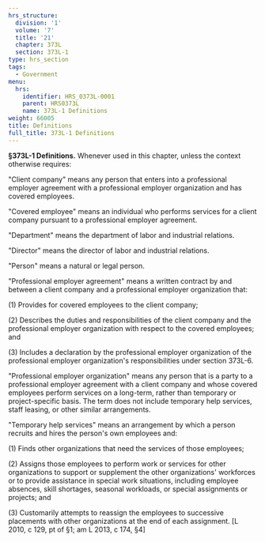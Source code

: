 ```yaml
---
hrs_structure:
  division: '1'
  volume: '7'
  title: '21'
  chapter: 373L
  section: 373L-1
type: hrs_section
tags:
  - Government
menu:
  hrs:
    identifier: HRS_0373L-0001
    parent: HRS0373L
    name: 373L-1 Definitions
weight: 66005
title: Definitions
full_title: 373L-1 Definitions
---
```

**§373L-1 Definitions.** Whenever used in this chapter, unless the context otherwise requires:

"Client company" means any person that enters into a professional employer agreement with a professional employer organization and has covered employees.

"Covered employee" means an individual who performs services for a client company pursuant to a professional employer agreement.

"Department" means the department of labor and industrial relations.

"Director" means the director of labor and industrial relations.

"Person" means a natural or legal person.

"Professional employer agreement" means a written contract by and between a client company and a professional employer organization that:

(1) Provides for covered employees to the client company;

(2) Describes the duties and responsibilities of the client company and the professional employer organization with respect to the covered employees; and

(3) Includes a declaration by the professional employer organization of the professional employer organization's responsibilities under section 373L-6.

"Professional employer organization" means any person that is a party to a professional employer agreement with a client company and whose covered employees perform services on a long-term, rather than temporary or project-specific basis. The term does not include temporary help services, staff leasing, or other similar arrangements.

"Temporary help services" means an arrangement by which a person recruits and hires the person's own employees and:

(1) Finds other organizations that need the services of those employees;

(2) Assigns those employees to perform work or services for other organizations to support or supplement the other organizations' workforces or to provide assistance in special work situations, including employee absences, skill shortages, seasonal workloads, or special assignments or projects; and

(3) Customarily attempts to reassign the employees to successive placements with other organizations at the end of each assignment. [L 2010, c 129, pt of §1; am L 2013, c 174, §4]